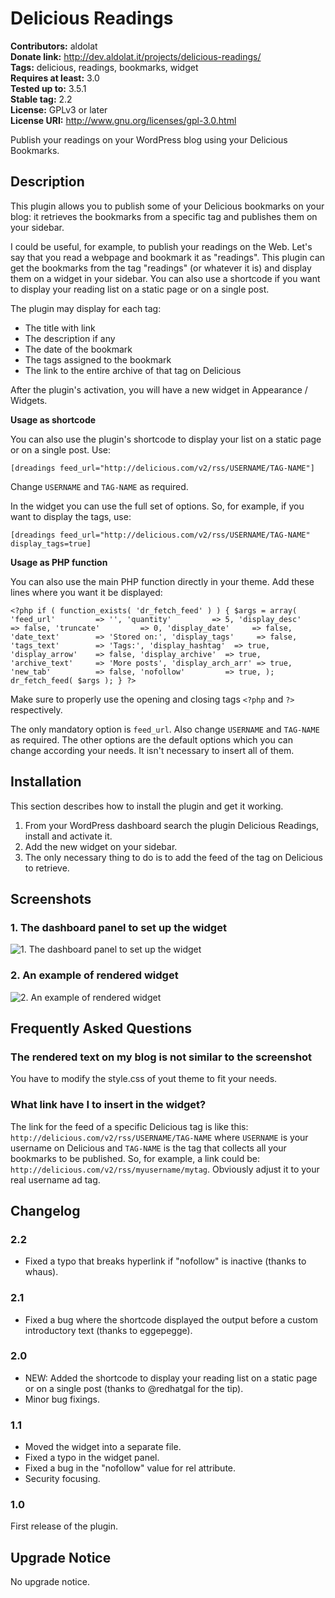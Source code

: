 # Delicious Readings #
**Contributors:** aldolat  
**Donate link:** http://dev.aldolat.it/projects/delicious-readings/  
**Tags:** delicious, readings, bookmarks, widget  
**Requires at least:** 3.0  
**Tested up to:** 3.5.1  
**Stable tag:** 2.2  
**License:** GPLv3 or later  
**License URI:** http://www.gnu.org/licenses/gpl-3.0.html  

Publish your readings on your WordPress blog using your Delicious Bookmarks.

## Description ##

This plugin allows you to publish some of your Delicious bookmarks on your blog:
it retrieves the bookmarks from a specific tag and publishes them on your sidebar.

I could be useful, for example, to publish your readings on the Web.
Let's say that you read a webpage and bookmark it as "readings".
This plugin can get the bookmarks from the tag "readings" (or whatever it is) and display them on a widget in your sidebar. You can also use a shortcode if you want to display your reading list on a static page or on a single post.

The plugin may display for each tag:

* The title with link
* The description if any
* The date of the bookmark
* The tags assigned to the bookmark
* The link to the entire archive of that tag on Delicious

After the plugin's activation, you will have a new widget in Appearance / Widgets.

**Usage as shortcode**

You can also use the plugin's shortcode to display your list on a static page or on a single post. Use:

`[dreadings feed_url="http://delicious.com/v2/rss/USERNAME/TAG-NAME"]`

Change `USERNAME` and `TAG-NAME` as required.

In the widget you can use the full set of options. So, for example, if you want to display the tags, use:

`[dreadings feed_url="http://delicious.com/v2/rss/USERNAME/TAG-NAME" display_tags=true]`

**Usage as PHP function**

You can also use the main PHP function directly in your theme. Add these lines where you want it be displayed:

`<?php if ( function_exists( 'dr_fetch_feed' ) ) {
	$args = array(
		'feed_url'         => '',
		'quantity'         => 5,
		'display_desc'     => false,
		'truncate'         => 0,
		'display_date'     => false,
		'date_text'        => 'Stored on:',
		'display_tags'     => false,
		'tags_text'        => 'Tags:',
		'display_hashtag'  => true,
		'display_arrow'    => false,
		'display_archive'  => true,
		'archive_text'     => 'More posts',
		'display_arch_arr' => true,
		'new_tab'          => false,
		'nofollow'         => true,
	);
	dr_fetch_feed( $args );
} ?>`

Make sure to properly use the opening and closing tags `<?php` and `?>` respectively.

The only mandatory option is `feed_url`. Also change `USERNAME` and `TAG-NAME` as required. The other options are the default options which you can change according your needs. It isn't necessary to insert all of them.

## Installation ##

This section describes how to install the plugin and get it working.

1. From your WordPress dashboard search the plugin Delicious Readings, install and activate it.
1. Add the new widget on your sidebar.
1. The only necessary thing to do is to add the feed of the tag on Delicious to retrieve.

## Screenshots ##

### 1. The dashboard panel to set up the widget ###
![1. The dashboard panel to set up the widget](http://s.wordpress.org/extend/plugins/delicious-readings/screenshot-1.png)

### 2. An example of rendered widget ###
![2. An example of rendered widget](http://s.wordpress.org/extend/plugins/delicious-readings/screenshot-2.png)


## Frequently Asked Questions ##

### The rendered text on my blog is not similar to the screenshot ###

You have to modify the style.css of yout theme to fit your needs.

### What link have I to insert in the widget? ###

The link for the feed of a specific Delicious tag is like this: `http://delicious.com/v2/rss/USERNAME/TAG-NAME`
where `USERNAME` is your username on Delicious and `TAG-NAME` is the tag that collects all your bookmarks to be published.
So, for example, a link could be: `http://delicious.com/v2/rss/myusername/mytag`. Obviously adjust it to your real username ad tag.

## Changelog ##

### 2.2 ###

* Fixed a typo that breaks hyperlink if "nofollow" is inactive (thanks to whaus).

### 2.1 ###

* Fixed a bug where the shortcode displayed the output before a custom introductory text (thanks to eggepegge).

### 2.0 ###

* NEW: Added the shortcode to display your reading list on a static page or on a single post (thanks to @redhatgal for the tip).
* Minor bug fixings.

### 1.1 ###

* Moved the widget into a separate file.
* Fixed a typo in the widget panel.
* Fixed a bug in the "nofollow" value for rel attribute.
* Security focusing.

### 1.0 ###
First release of the plugin.

## Upgrade Notice ##

No upgrade notice.
